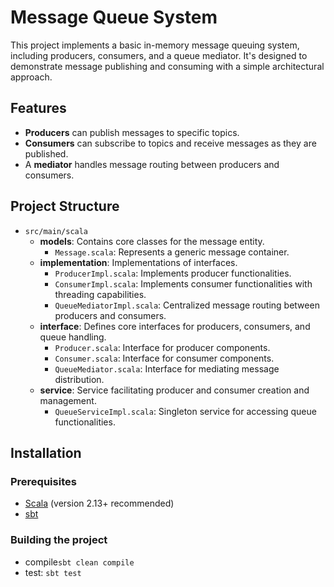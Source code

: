 # Message Queue System

This project implements a basic in-memory message queuing system, including producers, consumers, and a queue mediator. It's designed to demonstrate message publishing and consuming with a simple architectural approach.

## Features

- **Producers** can publish messages to specific topics.
- **Consumers** can subscribe to topics and receive messages as they are published.
- A **mediator** handles message routing between producers and consumers.

## Project Structure

- `src/main/scala`
    - **models**: Contains core classes for the message entity.
        - `Message.scala`: Represents a generic message container.
    - **implementation**: Implementations of interfaces.
        - `ProducerImpl.scala`: Implements producer functionalities.
        - `ConsumerImpl.scala`: Implements consumer functionalities with threading capabilities.
        - `QueueMediatorImpl.scala`: Centralized message routing between producers and consumers.
    - **interface**: Defines core interfaces for producers, consumers, and queue handling.
        - `Producer.scala`: Interface for producer components.
        - `Consumer.scala`: Interface for consumer components.
        - `QueueMediator.scala`: Interface for mediating message distribution.
    - **service**: Service facilitating producer and consumer creation and management.
        - `QueueServiceImpl.scala`: Singleton service for accessing queue functionalities.

## Installation

### Prerequisites

- [Scala](https://www.scala-lang.org/download/) (version 2.13+ recommended)
- [sbt](https://www.scala-sbt.org/download.html)

### Building the project

- compile`sbt clean compile`
- test: `sbt test`
